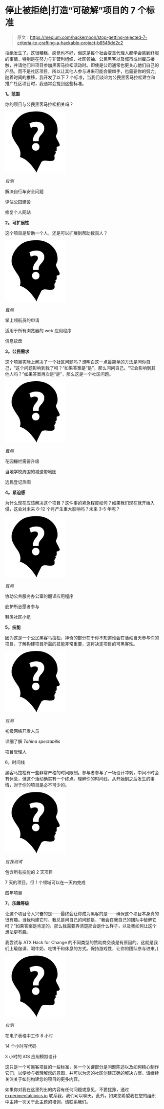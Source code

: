 # 停止被拒绝|打造“可破解”项目的 7 个标准

> 原文：<https://medium.com/hackernoon/stop-getting-rejected-7-criteria-to-crafting-a-hackable-project-b8545dd2c2>

拒绝发生了。这很糟糕，感觉也不好，但这是每个社会变革代理人都学会感到舒服的事情，特别是在努力与非营利组织、社区领袖、公民黑客以及城市或州雇员接触，并请他们带项目参加黑客马拉松活动时。即使是公司通常也更关心他们自己的产品，而不是社区项目，所以让其他人参与进来可能会很棘手，也需要你的努力。随着时间的推移，我开发了以下 7 个标准，当我们谈论为公民黑客马拉松建立和推广社区项目时，我通常会提到这些标准。

**1。范围**

你的项目与公民黑客马拉松相关吗？

![](img/945d58c18e31866422f4be5faa5942ce.png)

*自测*

解决自行车安全问题

评估公园建设

修复个人网站

**2。可扩展性**

这个项目是帮助一个人，还是可以扩展到帮助数百人？

![](img/945d58c18e31866422f4be5faa5942ce.png)

*自测*

掌上领航员的申请

适用于所有浏览器的 web 应用程序

信息软盘

**3。公民需求**

这个项目实际上解决了一个社区问题吗？想明白这一点最简单的方法是问你自己，“这个问题影响到我了吗？”如果答案是“是”，那么问问自己，“它会影响到其他人吗？”如果答案再次是“是”，那么这是一个社区问题。

![](img/945d58c18e31866422f4be5faa5942ce.png)

*自测*

花园栅栏需要升级

当地学校周围的减速带地图

选民登记热图

**4。紧迫感**

为什么现在应该解决这个项目？这件事的紧急程度如何？如果我们现在就开始入侵，这会对未来 6-12 个月产生重大影响吗？未来 3-5 年呢？

![](img/945d58c18e31866422f4be5faa5942ce.png)

*自测*

协助公共服务办公室的翻译应用程序

庇护所志愿者参与

鞋类社区小组

**5。技能**

因为这是一个公民黑客马拉松，神奇的部分在于你不知道谁会在活动当天参与你的项目。了解构建项目所需的技能非常重要，这将决定项目的可黑客性。

![](img/945d58c18e31866422f4be5faa5942ce.png)

*自测*

初级网络开发人员

详细了解 *Tahina spectabilis*

项目管理人

6。时间线

黑客马拉松有一些非常严格的时间限制。参与者参与了一场设计冲刺，中间不时会有休息，但这个活动确实有一个终点。理解你的时间线，从开始到之后发生的事情，对于你的项目是必不可少的。

![](img/945d58c18e31866422f4be5faa5942ce.png)

*自我测试*

包含所有技能的 2 天项目

7 天的项目，但 1 个领域可以在一天内完成

四年项目

**7。乐趣等级**

让这个项目令人兴奋的是——最终会让你成为黑客的是——确保这个项目本身真的很有趣。当我构建它时，我总是问自己的问题是，“我会在我自己的团队中破解它吗？”如果答案是肯定的，那么我需要弄清楚那会是什么样子，以及我如何让这个想法更有趣。

我尝试与 ATX Hack for Change 的不同类型的赞助商交谈是有原因的。这就是我们上瑜伽课、喝牛奶、吃饼干和休息的方式。保持游戏性，让你的团队参与进来。)

![](img/945d58c18e31866422f4be5faa5942ce.png)

*自测*

在电子表格中工作 8 小时

14 个小时写代码

3 小时的 iOS 应用模拟设计

这只是一个可黑客项目的一些标准，另一个关键部分是问题陈述以及如何精心制作它们，以便参与者理解您的意图，并可以为您的社区创建正确的解决方案。请继续关注关于如何构建您的项目的更多内容。

如果你对我在这里列出的内容有任何问题或意见，不要犹豫，通过 [experimentalcivics.io](https://www.experimentalcivics.io/) 联系我，我们可以聊天。此外，如果您希望我在您的组织中主持一次关于此主题的培训，请联系我们。